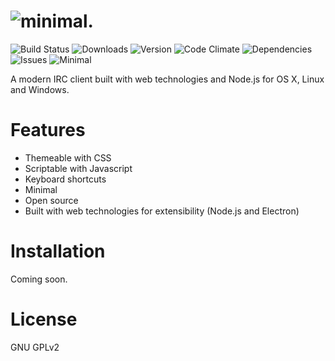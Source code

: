 # ![minimal.](http://i.imgur.com/dTNyHIz.png)

![Build Status](https://img.shields.io/travis/onbjerg/minimal.svg)
![Downloads](https://img.shields.io/github/downloads/onbjerg/minimal/latest/total.svg)
![Version](https://img.shields.io/github/tag/onbjerg/minimal.svg)
![Code Climate](https://img.shields.io/codeclimate/github/onbjerg/minimal.svg)
![Dependencies](https://img.shields.io/david/onbjerg/minimal.svg)
![Issues](https://img.shields.io/github/issues-raw/onbjerg/minimal.svg)
![Minimal](https://img.shields.io/badge/minimal-yes-brightgreen.svg)

A modern IRC client built with web technologies and Node.js for OS X, Linux and Windows.

# Features

* Themeable with CSS
* Scriptable with Javascript
* Keyboard shortcuts
* Minimal
* Open source
* Built with web technologies for extensibility (Node.js and Electron)

# Installation

Coming soon.

# License

GNU GPLv2
